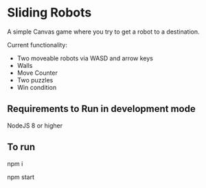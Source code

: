 # Sliding Robots

A simple Canvas game where you try to get a robot to a destination.

Current functionality:

* Two moveable robots via WASD and arrow keys
* Walls
* Move Counter
* Two puzzles
* Win condition

## Requirements to Run in development mode

NodeJS 8 or higher

## To run

npm i

npm start
